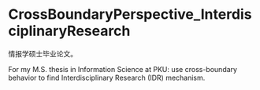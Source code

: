 # CrossBoundaryPerspective_InterdisciplinaryResearch

情报学硕士毕业论文。

For my M.S. thesis in Information Science at PKU: use cross-boundary behavior to find Interdisciplinary Research (IDR) mechanism.
